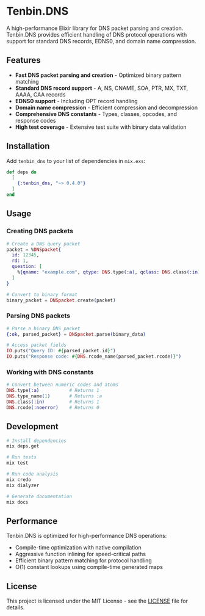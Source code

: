 # Tenbin.DNS

A high-performance Elixir library for DNS packet parsing and creation. Tenbin.DNS provides efficient handling of DNS protocol operations with support for standard DNS records, EDNS0, and domain name compression.

## Features

- **Fast DNS packet parsing and creation** - Optimized binary pattern matching
- **Standard DNS record support** - A, NS, CNAME, SOA, PTR, MX, TXT, AAAA, CAA records
- **EDNS0 support** - Including OPT record handling
- **Domain name compression** - Efficient compression and decompression
- **Comprehensive DNS constants** - Types, classes, opcodes, and response codes
- **High test coverage** - Extensive test suite with binary data validation

## Installation

Add `tenbin_dns` to your list of dependencies in `mix.exs`:

```elixir
def deps do
  [
    {:tenbin_dns, "~> 0.4.0"}
  ]
end
```

## Usage

### Creating DNS packets

```elixir
# Create a DNS query packet
packet = %DNSpacket{
  id: 12345,
  rd: 1,
  question: [
    %{qname: "example.com", qtype: DNS.type(:a), qclass: DNS.class(:in)}
  ]
}

# Convert to binary format
binary_packet = DNSpacket.create(packet)
```

### Parsing DNS packets

```elixir
# Parse a binary DNS packet
{:ok, parsed_packet} = DNSpacket.parse(binary_data)

# Access packet fields
IO.puts("Query ID: #{parsed_packet.id}")
IO.puts("Response code: #{DNS.rcode_name(parsed_packet.rcode)}")
```

### Working with DNS constants

```elixir
# Convert between numeric codes and atoms
DNS.type(:a)           # Returns 1
DNS.type_name(1)       # Returns :a
DNS.class(:in)         # Returns 1
DNS.rcode(:noerror)    # Returns 0
```

## Development

```bash
# Install dependencies
mix deps.get

# Run tests
mix test

# Run code analysis
mix credo
mix dialyzer

# Generate documentation
mix docs
```

## Performance

Tenbin.DNS is optimized for high-performance DNS operations:
- Compile-time optimization with native compilation
- Aggressive function inlining for speed-critical paths
- Efficient binary pattern matching for protocol handling
- O(1) constant lookups using compile-time generated maps

## License

This project is licensed under the MIT License - see the [LICENSE](LICENSE) file for details.

